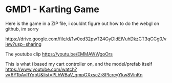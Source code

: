 # GMD1 - Karting Game
 
Here is the game in a ZIP file, i couldnt figure out how to do the webgl on github, im sorry

https://drive.google.com/file/d/1w0ed32pwT24GyDldElVuhDkzCT3qCCg0/view?usp=sharing

The youtube clip
https://youtu.be/EMMAWWgoOrs

This is what i based my cart controller on, and the model/prefab itself
https://www.youtube.com/watch?v=6Y1bAvRYqbU&list=PLhWBaV_gmpGXxscZr8PIcreyYkw8VlnKn

